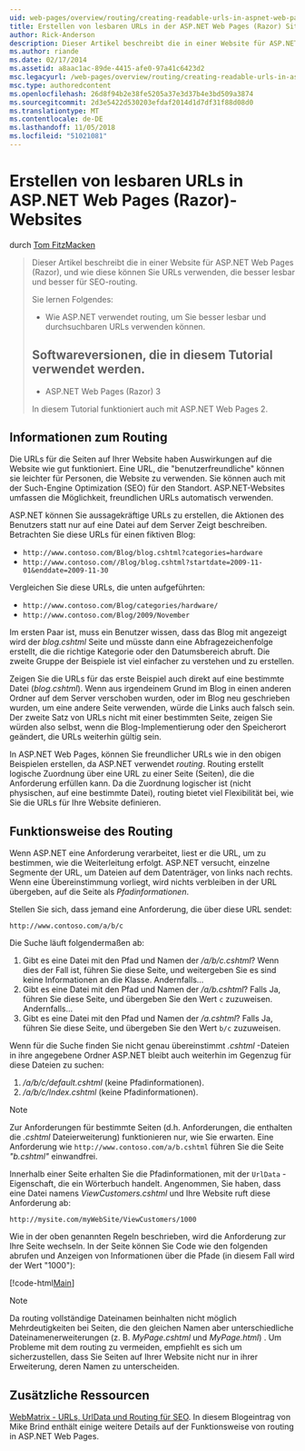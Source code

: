 ```yaml
---
uid: web-pages/overview/routing/creating-readable-urls-in-aspnet-web-pages-sites
title: Erstellen von lesbaren URLs in der ASP.NET Web Pages (Razor) Sites | Microsoft-Dokumentation
author: Rick-Anderson
description: Dieser Artikel beschreibt die in einer Website für ASP.NET Web Pages (Razor), und wie diese können Sie URLs verwenden, die besser lesbar und besser für SEO-routing. Was sind Sie in der...
ms.author: riande
ms.date: 02/17/2014
ms.assetid: a8aac1ac-89de-4415-afe0-97a41c6423d2
msc.legacyurl: /web-pages/overview/routing/creating-readable-urls-in-aspnet-web-pages-sites
msc.type: authoredcontent
ms.openlocfilehash: 26d8f94b2e38fe5205a37e3d37b4e3bd509a3874
ms.sourcegitcommit: 2d3e5422d530203efdaf2014d1d7df31f88d08d0
ms.translationtype: MT
ms.contentlocale: de-DE
ms.lasthandoff: 11/05/2018
ms.locfileid: "51021081"
---
```

<a name="creating-readable-urls-in-aspnet-web-pages-razor-sites"></a>Erstellen von lesbaren URLs in ASP.NET Web Pages (Razor)-Websites
====================
durch [Tom FitzMacken](https://github.com/tfitzmac)

> Dieser Artikel beschreibt die in einer Website für ASP.NET Web Pages (Razor), und wie diese können Sie URLs verwenden, die besser lesbar und besser für SEO-routing.
> 
> Sie lernen Folgendes:
> 
> - Wie ASP.NET verwendet routing, um Sie besser lesbar und durchsuchbaren URLs verwenden können.
>   
> 
> ## <a name="software-versions-used-in-the-tutorial"></a>Softwareversionen, die in diesem Tutorial verwendet werden.
> 
> 
> - ASP.NET Web Pages (Razor) 3
>   
> 
> In diesem Tutorial funktioniert auch mit ASP.NET Web Pages 2.


## <a name="about-routing"></a>Informationen zum Routing

Die URLs für die Seiten auf Ihrer Website haben Auswirkungen auf die Website wie gut funktioniert. Eine URL, die &quot;benutzerfreundliche&quot; können sie leichter für Personen, die Website zu verwenden. Sie können auch mit der Such-Engine Optimization (SEO) für den Standort. ASP.NET-Websites umfassen die Möglichkeit, freundlichen URLs automatisch verwenden.

ASP.NET können Sie aussagekräftige URLs zu erstellen, die Aktionen des Benutzers statt nur auf eine Datei auf dem Server Zeigt beschreiben. Betrachten Sie diese URLs für einen fiktiven Blog:

- `http://www.contoso.com/Blog/blog.cshtml?categories=hardware`
- `http://www.contoso.com//Blog/blog.cshtml?startdate=2009-11-01&enddate=2009-11-30`

Vergleichen Sie diese URLs, die unten aufgeführten:

- `http://www.contoso.com/Blog/categories/hardware/`
- `http://www.contoso.com/Blog/2009/November`

Im ersten Paar ist, muss ein Benutzer wissen, dass das Blog mit angezeigt wird der *blog.cshtml* Seite und müsste dann eine Abfragezeichenfolge erstellt, die die richtige Kategorie oder den Datumsbereich abruft. Die zweite Gruppe der Beispiele ist viel einfacher zu verstehen und zu erstellen.

Zeigen Sie die URLs für das erste Beispiel auch direkt auf eine bestimmte Datei (*blog.cshtml*). Wenn aus irgendeinem Grund im Blog in einen anderen Ordner auf dem Server verschoben wurden, oder im Blog neu geschrieben wurden, um eine andere Seite verwenden, würde die Links auch falsch sein. Der zweite Satz von URLs nicht mit einer bestimmten Seite, zeigen Sie würden also selbst, wenn die Blog-Implementierung oder den Speicherort geändert, die URLs weiterhin gültig sein.

In ASP.NET Web Pages, können Sie freundlicher URLs wie in den obigen Beispielen erstellen, da ASP.NET verwendet *routing*. Routing erstellt logische Zuordnung über eine URL zu einer Seite (Seiten), die die Anforderung erfüllen kann. Da die Zuordnung logischer ist (nicht physischen, auf eine bestimmte Datei), routing bietet viel Flexibilität bei, wie Sie die URLs für Ihre Website definieren.

## <a name="how-routing-works"></a>Funktionsweise des Routing

Wenn ASP.NET eine Anforderung verarbeitet, liest er die URL, um zu bestimmen, wie die Weiterleitung erfolgt. ASP.NET versucht, einzelne Segmente der URL, um Dateien auf dem Datenträger, von links nach rechts. Wenn eine Übereinstimmung vorliegt, wird nichts verbleiben in der URL übergeben, auf die Seite als *Pfadinformationen*.

Stellen Sie sich, dass jemand eine Anforderung, die über diese URL sendet:

`http://www.contoso.com/a/b/c`

Die Suche läuft folgendermaßen ab:

1. Gibt es eine Datei mit den Pfad und Namen der */a/b/c.cshtml*? Wenn dies der Fall ist, führen Sie diese Seite, und weitergeben Sie es sind keine Informationen an die Klasse. Andernfalls...
2. Gibt es eine Datei mit den Pfad und Namen der */a/b.cshtml*? Falls Ja, führen Sie diese Seite, und übergeben Sie den Wert `c` zuzuweisen. Andernfalls...
3. Gibt es eine Datei mit den Pfad und Namen der */a.cshtml*? Falls Ja, führen Sie diese Seite, und übergeben Sie den Wert `b/c` zuzuweisen.

Wenn für die Suche finden Sie nicht genau übereinstimmt *.cshtml* -Dateien in ihre angegebene Ordner ASP.NET bleibt auch weiterhin im Gegenzug für diese Dateien zu suchen:

1. */a/b/c/default.cshtml* (keine Pfadinformationen).
2. */a/b/c/Index.cshtml* (keine Pfadinformationen).

> [!NOTE]
> Zur Anforderungen für bestimmte Seiten (d.h. Anforderungen, die enthalten die *.cshtml* Dateierweiterung) funktionieren nur, wie Sie erwarten. Eine Anforderung wie `http://www.contoso.com/a/b.cshtml` führen Sie die Seite *"b.cshtml"* einwandfrei.


Innerhalb einer Seite erhalten Sie die Pfadinformationen, mit der `UrlData` -Eigenschaft, die ein Wörterbuch handelt. Angenommen, Sie haben, dass eine Datei namens *ViewCustomers.cshtml* und Ihre Website ruft diese Anforderung ab:

`http://mysite.com/myWebSite/ViewCustomers/1000`

Wie in der oben genannten Regeln beschrieben, wird die Anforderung zur Ihre Seite wechseln. In der Seite können Sie Code wie den folgenden abrufen und Anzeigen von Informationen über die Pfade (in diesem Fall wird der Wert &quot;1000&quot;):

[!code-html[Main](creating-readable-urls-in-aspnet-web-pages-sites/samples/sample1.html)]

> [!NOTE]
> Da routing vollständige Dateinamen beinhalten nicht möglich Mehrdeutigkeiten bei Seiten, die den gleichen Namen aber unterschiedliche Dateinamenerweiterungen (z. B. *MyPage.cshtml* und *MyPage.html*) . Um Probleme mit dem routing zu vermeiden, empfiehlt es sich um sicherzustellen, dass Sie Seiten auf Ihrer Website nicht nur in ihrer Erweiterung, deren Namen zu unterscheiden.


<a id="Additional_Resources"></a>
## <a name="additional-resources"></a>Zusätzliche Ressourcen

[WebMatrix - URLs, UrlData und Routing für SEO](http://www.mikesdotnetting.com/Article/165/WebMatrix-URLs-UrlData-and-Routing-for-SEO). In diesem Blogeintrag von Mike Brind enthält einige weitere Details auf der Funktionsweise von routing in ASP.NET Web Pages.
